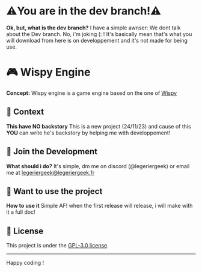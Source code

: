 # ⚠️You are in the dev branch!⚠️
**Ok, but, what is the dev branch?** I have a simple awnser: We dont talk about the Dev branch. No, i'm joking (: ! It's basically mean that's what you will download from here is on developpement and it's not made for being use.

# 🎮 Wispy Engine
**Concept:** Wispy engine is a game engine based on the one of [Wispy](https://github.com/Aywen1/wispy)

## 📜 Context
**This have NO backstory** This is a new project (24/11/23) and cause of this **YOU** can write he's backstory by helping me with developpement!

## 🤝 Join the Development

**What should i do?** It's simple, dm me on discord (@legeriergeek) or email me at [legeriergeek@legeriergeek.fr](mailto:legeriergeek@legeriergeek.fr)
## 🎈 Want to use the project
**How to use it** Simple AF! when the first release will release, i will make with it a full doc! 
## 📃 License


This project is under the [GPL-3.0 license](https://choosealicense.com/licenses/gpl-3.0/).

---

Happy coding !

